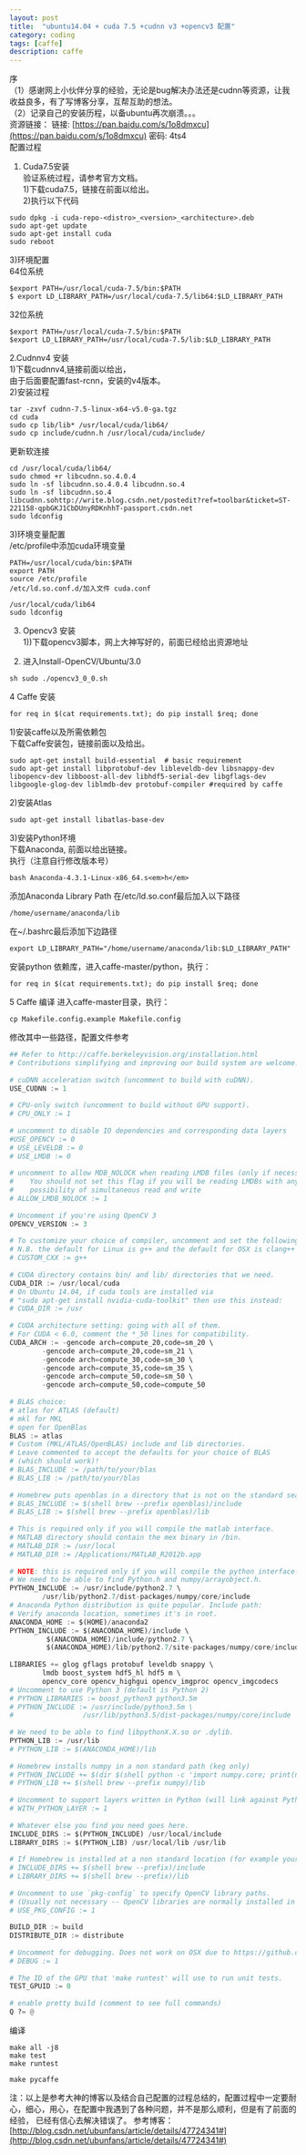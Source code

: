 ```yaml
---
layout: post
title:  "ubuntu14.04 + cuda 7.5 +cudnn v3 +opencv3 配置"
category: coding
tags: [caffe]
description: caffe
---  
```


序  
（1）感谢网上小伙伴分享的经验，无论是bug解决办法还是cudnn等资源，让我收益良多，有了写博客分享，互帮互助的想法。  
（2）记录自己的安装历程，以备ubuntu再次崩溃。。。  
资源链接：
链接: [https://pan.baidu.com/s/1o8dmxcu](https://pan.baidu.com/s/1o8dmxcu) 密码: 4ts4  
配置过程  
1.  Cuda7.5安装  
验证系统过程，请参考官方文档。  
1)下载cuda7.5，链接在前面以给出。  
2)执行以下代码  

```
sudo dpkg -i cuda-repo-<distro>_<version>_<architecture>.deb       
sudo apt-get update    
sudo apt-get install cuda  
sudo reboot   
```

3)环境配置  
64位系统  

```
$export PATH=/usr/local/cuda-7.5/bin:$PATH    
$ export LD_LIBRARY_PATH=/usr/local/cuda-7.5/lib64:$LD_LIBRARY_PATH  
```

32位系统

```
$export PATH=/usr/local/cuda-7.5/bin:$PATH    
$export LD_LIBRARY_PATH=/usr/local/cuda-7.5/lib:$LD_LIBRARY_PATH 
``` 

2.Cudnnv4 安装    
1)下载cudnnv4,链接前面以给出，  
由于后面要配置fast-rcnn，安装的v4版本。  
2)安装过程  

```  
tar -zxvf cudnn-7.5-linux-x64-v5.0-ga.tgz    
cd cuda    
sudo cp lib/lib* /usr/local/cuda/lib64/    
sudo cp include/cudnn.h /usr/local/cuda/include/    
```

更新软连接

```  
cd /usr/local/cuda/lib64/  
sudo chmod +r libcudnn.so.4.0.4  
sudo ln -sf libcudnn.so.4.0.4 libcudnn.so.4  
sudo ln -sf libcudnn.so.4 libcudnn.sohttp://write.blog.csdn.net/postedit?ref=toolbar&ticket=ST-221158-qpbGKJ1CbDUnyRDKnhhT-passport.csdn.net  
sudo ldconfig  

```

3)环境变量配置  
/etc/profile中添加cuda环境变量

```
PATH=/usr/local/cuda/bin:$PATH    
export PATH    
source /etc/profile    
/etc/ld.so.conf.d/加入文件 cuda.conf
```

```
/usr/local/cuda/lib64    
sudo ldconfig  
```


3. Opencv3 安装  
1))下载opencv3脚本，网上大神写好的，前面已经给出资源地址  
2) 进入Install-OpenCV/Ubuntu/3.0  

```
sh sudo ./opencv3_0_0.sh  
```

4  Caffe 安装  
```
for req in $(cat requirements.txt); do pip install $req; done   
```

1)安装caffe以及所需依赖包  
下载Caffe安装包，链接前面以及给出。  

```
sudo apt-get install build-essential  # basic requirement    
sudo apt-get install libprotobuf-dev libleveldb-dev libsnappy-dev libopencv-dev libboost-all-dev libhdf5-serial-dev libgflags-dev libgoogle-glog-dev liblmdb-dev protobuf-compiler #required by caffe  
```
  
2)安装Atlas

```
sudo apt-get install libatlas-base-dev   
```
3)安装Python环境  
下载Anaconda, 前面以给出链接。  
执行（注意自行修改版本号）  
```
bash Anaconda-4.3.1-Linux-x86_64.s<em>h</em>  
```  
添加Anaconda Library Path
在/etc/ld.so.conf最后加入以下路径
```
/home/username/anaconda/lib    
```
在~/.bashrc最后添加下边路径
```
export LD_LIBRARY_PATH="/home/username/anaconda/lib:$LD_LIBRARY_PATH"  
```  
安装python 依赖库，进入caffe-master/python，执行：
```
for req in $(cat requirements.txt); do pip install $req; done   
```
5 Caffe 编译
进入caffe-master目录，执行：
```
cp Makefile.config.example Makefile.config   
```
修改其中一些路径，配置文件参考

``` python
## Refer to http://caffe.berkeleyvision.org/installation.html  
# Contributions simplifying and improving our build system are welcome!  
  
# cuDNN acceleration switch (uncomment to build with cuDNN).  
USE_CUDNN := 1  
  
# CPU-only switch (uncomment to build without GPU support).  
# CPU_ONLY := 1  
  
# uncomment to disable IO dependencies and corresponding data layers  
#USE_OPENCV := 0  
# USE_LEVELDB := 0  
# USE_LMDB := 0  
  
# uncomment to allow MDB_NOLOCK when reading LMDB files (only if necessary)  
#    You should not set this flag if you will be reading LMDBs with any  
#    possibility of simultaneous read and write  
# ALLOW_LMDB_NOLOCK := 1  
  
# Uncomment if you're using OpenCV 3  
OPENCV_VERSION := 3  
  
# To customize your choice of compiler, uncomment and set the following.  
# N.B. the default for Linux is g++ and the default for OSX is clang++  
# CUSTOM_CXX := g++  
  
# CUDA directory contains bin/ and lib/ directories that we need.  
CUDA_DIR := /usr/local/cuda  
# On Ubuntu 14.04, if cuda tools are installed via  
# "sudo apt-get install nvidia-cuda-toolkit" then use this instead:  
# CUDA_DIR := /usr  
  
# CUDA architecture setting: going with all of them.  
# For CUDA < 6.0, comment the *_50 lines for compatibility.  
CUDA_ARCH := -gencode arch=compute_20,code=sm_20 \  
        -gencode arch=compute_20,code=sm_21 \  
        -gencode arch=compute_30,code=sm_30 \  
        -gencode arch=compute_35,code=sm_35 \  
        -gencode arch=compute_50,code=sm_50 \  
        -gencode arch=compute_50,code=compute_50  
  
# BLAS choice:  
# atlas for ATLAS (default)  
# mkl for MKL  
# open for OpenBlas  
BLAS := atlas  
# Custom (MKL/ATLAS/OpenBLAS) include and lib directories.  
# Leave commented to accept the defaults for your choice of BLAS  
# (which should work)!  
# BLAS_INCLUDE := /path/to/your/blas  
# BLAS_LIB := /path/to/your/blas  
  
# Homebrew puts openblas in a directory that is not on the standard search path  
# BLAS_INCLUDE := $(shell brew --prefix openblas)/include  
# BLAS_LIB := $(shell brew --prefix openblas)/lib  
  
# This is required only if you will compile the matlab interface.  
# MATLAB directory should contain the mex binary in /bin.  
# MATLAB_DIR := /usr/local  
# MATLAB_DIR := /Applications/MATLAB_R2012b.app  
  
# NOTE: this is required only if you will compile the python interface.  
# We need to be able to find Python.h and numpy/arrayobject.h.  
PYTHON_INCLUDE := /usr/include/python2.7 \  
        /usr/lib/python2.7/dist-packages/numpy/core/include  
# Anaconda Python distribution is quite popular. Include path:  
# Verify anaconda location, sometimes it's in root.  
ANACONDA_HOME := $(HOME)/anaconda2  
PYTHON_INCLUDE := $(ANACONDA_HOME)/include \  
         $(ANACONDA_HOME)/include/python2.7 \  
         $(ANACONDA_HOME)/lib/python2.7/site-packages/numpy/core/include \  
  
LIBRARIES += glog gflags protobuf leveldb snappy \  
        lmdb boost_system hdf5_hl hdf5 m \  
        opencv_core opencv_highgui opencv_imgproc opencv_imgcodecs  
# Uncomment to use Python 3 (default is Python 2)  
# PYTHON_LIBRARIES := boost_python3 python3.5m  
# PYTHON_INCLUDE := /usr/include/python3.5m \  
#                 /usr/lib/python3.5/dist-packages/numpy/core/include  
  
# We need to be able to find libpythonX.X.so or .dylib.  
PYTHON_LIB := /usr/lib  
# PYTHON_LIB := $(ANACONDA_HOME)/lib  
  
# Homebrew installs numpy in a non standard path (keg only)  
# PYTHON_INCLUDE += $(dir $(shell python -c 'import numpy.core; print(numpy.core.__file__)'))/include  
# PYTHON_LIB += $(shell brew --prefix numpy)/lib  
  
# Uncomment to support layers written in Python (will link against Python libs)  
# WITH_PYTHON_LAYER := 1  
  
# Whatever else you find you need goes here.  
INCLUDE_DIRS := $(PYTHON_INCLUDE) /usr/local/include  
LIBRARY_DIRS := $(PYTHON_LIB) /usr/local/lib /usr/lib  
  
# If Homebrew is installed at a non standard location (for example your home directory) and you use it for general dependencies  
# INCLUDE_DIRS += $(shell brew --prefix)/include  
# LIBRARY_DIRS += $(shell brew --prefix)/lib  
  
# Uncomment to use `pkg-config` to specify OpenCV library paths.  
# (Usually not necessary -- OpenCV libraries are normally installed in one of the above $LIBRARY_DIRS.)  
# USE_PKG_CONFIG := 1  
  
BUILD_DIR := build  
DISTRIBUTE_DIR := distribute  
  
# Uncomment for debugging. Does not work on OSX due to https://github.com/BVLC/caffe/issues/171  
# DEBUG := 1  
  
# The ID of the GPU that 'make runtest' will use to run unit tests.  
TEST_GPUID := 0  
  
# enable pretty build (comment to see full commands)  
Q ?= @  
```

编译

```
make all -j8  
make test    
make runtest   
```

```
make pycaffe  
```

注：以上是参考大神的博客以及结合自己配置的过程总结的，配置过程中一定要耐心，细心，用心，在配置中我遇到了各种问题，并不是那么顺利，但是有了前面的经验，
已经有信心去解决错误了。
参考博客：
[http://blog.csdn.net/ubunfans/article/details/47724341#](http://blog.csdn.net/ubunfans/article/details/47724341#)

